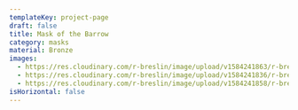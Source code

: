 ```yaml
---
templateKey: project-page
draft: false
title: Mask of the Barrow
category: masks
material: Bronze
images:
  - https://res.cloudinary.com/r-breslin/image/upload/v1584241863/r-breslin-cloudinary/WORK/MASKS/the-barrow/the-barrow_the-barrow-01_zxvgoz.jpg
  - https://res.cloudinary.com/r-breslin/image/upload/v1584241836/r-breslin-cloudinary/WORK/MASKS/the-barrow/the-barrow_the-barrow-02_ozkxoq.jpg
  - https://res.cloudinary.com/r-breslin/image/upload/v1584241858/r-breslin-cloudinary/WORK/MASKS/the-barrow/the-barrow_the-barrow-03_qqugxa.jpg
isHorizontal: false
---
```

